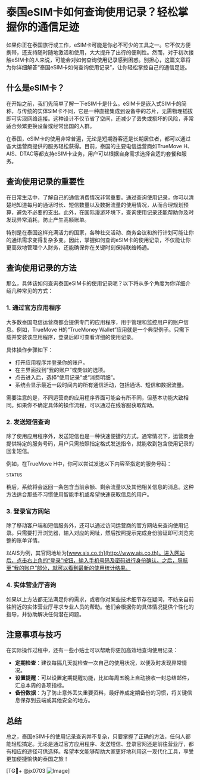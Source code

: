 # 泰国eSIM卡如何查询使用记录？轻松掌握你的通信足迹

如果你正在泰国旅行或工作，eSIM卡可能是你必不可少的工具之一。它不仅方便携带，还支持随时随地激活和使用，大大提升了出行的便利性。然而，对于初次接触eSIM卡的人来说，可能会对如何查询使用记录感到困惑。别担心，这篇文章将为你详细解答“泰国eSIM卡如何查询使用记录”，让你轻松掌控自己的通信足迹。

## 什么是eSIM卡？

在开始之前，我们先简单了解一下eSIM卡是什么。eSIM卡是嵌入式SIM卡的简称，与传统的实体SIM卡不同，它是一种直接集成到设备中的芯片，无需物理插拔即可实现网络连接。这种设计不仅节省了空间，还减少了丢失或损坏的风险，非常适合频繁更换设备或经常出国的人群。

在泰国，eSIM卡的使用非常普遍，无论是短期游客还是长期居住者，都可以通过各大运营商提供的服务轻松获得。目前，泰国的主要电信运营商如TrueMove H、AIS、DTAC等都支持eSIM卡业务，用户可以根据自身需求选择合适的套餐和服务。

## 查询使用记录的重要性

在日常生活中，了解自己的通信消费情况非常重要。通过查询使用记录，你可以清楚地知道每月的通话时长、短信数量以及数据流量的使用情况，从而合理规划预算，避免不必要的支出。此外，在国际漫游环境下，查询使用记录还能帮助你及时发现异常消耗，防止产生高额账单。

特别是在泰国这样充满活力的国家，各种社交活动、商务会议和旅行计划可能让你的通讯需求变得复杂多变。因此，掌握如何查询eSIM卡的使用记录，不仅能让你更高效地管理个人财务，还能确保你在关键时刻保持联络畅通。

## 查询使用记录的方法

那么，具体该如何查询泰国eSIM卡的使用记录呢？以下将从多个角度为你详细介绍几种常见的方式：

### 1. 通过官方应用程序

大多数泰国电信运营商都会提供专门的应用程序，用于管理和监控用户的账户信息。例如，TrueMove H的“TrueMoney Wallet”应用就是一个典型例子。只需下载并安装该应用程序，登录后即可查看详细的使用记录。

具体操作步骤如下：
- 打开应用程序并登录你的账户。
- 在主界面找到“我的账户”或类似的选项。
- 点击进入后，选择“使用记录”或“消费明细”。
- 系统会显示最近一段时间内的所有通信活动，包括通话、短信和数据流量。

需要注意的是，不同运营商的应用程序界面可能会有所不同，但基本功能大致相同。如果你不确定具体的操作流程，可以通过在线客服获取帮助。

### 2. 发送短信查询

除了使用应用程序外，发送短信也是一种快速便捷的方式。通常情况下，运营商会提供特定的服务号码，用户只需按照指定格式发送指令，就能收到包含使用记录的回复短信。

例如，在TrueMove H中，你可以尝试发送以下内容至指定的服务号码：
```
STATUS
```
稍后，系统将会返回一条包含当前余额、剩余流量以及其他相关信息的消息。这种方法适合那些不习惯使用智能手机或希望快速获取信息的用户。

### 3. 登录官方网站

除了移动客户端和短信服务外，还可以通过访问运营商的官方网站来查询使用记录。只需要打开浏览器，输入对应的网址，然后按照提示完成身份验证即可浏览完整的账单详情。

以AIS为例，其官网地址为[www.ais.co.th](http://www.ais.co.th)。进入网站后，点击右上角的“登录”按钮，输入手机号码及密码进行身份确认。之后，导航至“我的账户”部分，就可以看到最新的使用统计结果。

### 4. 实体营业厅咨询

如果以上方法都无法满足你的需求，或者你对某些技术细节存在疑问，不妨亲自前往附近的实体营业厅寻求专业人员的帮助。他们会根据你的具体情况提供个性化的指导，并协助解决任何潜在问题。

## 注意事项与技巧

在实际操作过程中，还有一些小贴士可以帮助你更加高效地查询使用记录：

- **定期检查**：建议每隔几天就检查一次自己的使用状况，以便及时发现异常情况。
- **设置提醒**：可以设置定期提醒功能，比如每周五晚上自动接收一封总结邮件，汇总本周的各项指标。
- **备份数据**：为了防止意外丢失重要资料，最好养成定期备份的习惯，将关键信息保存到云端或其他安全的地方。

## 总结

总之，泰国eSIM卡的使用记录查询并不复杂，只要掌握了正确的方法，任何人都能轻松搞定。无论是通过官方应用程序、发送短信、登录官网还是前往营业厅，都有相应的途径可供选择。希望本文能够帮助大家更好地利用这一现代化工具，享受更加便捷愉快的泰国之旅！

[TG💪+ @jx0703 ![Image](https://github.com/user-attachments/assets/dbca1d08-cadb-493c-b0ec-ad6f7a83f270)]